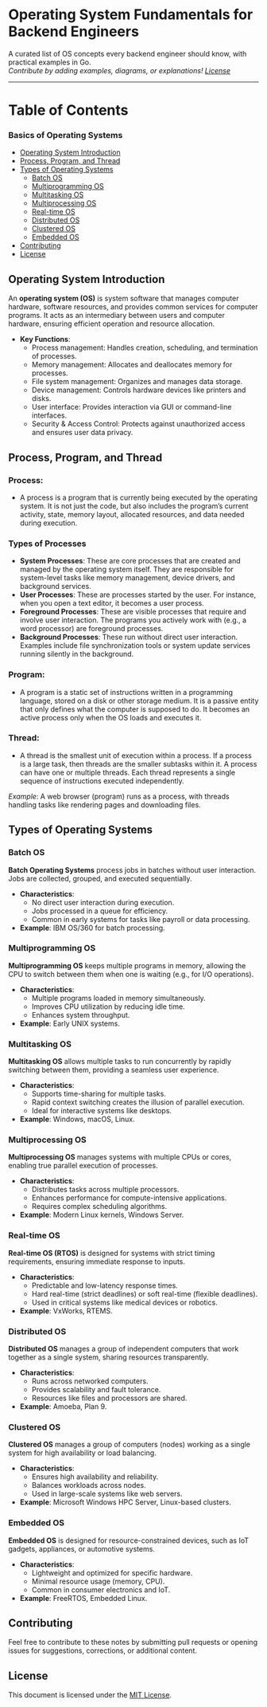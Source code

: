 # Operating System Fundamentals for Backend Engineers

A curated list of OS concepts every backend engineer should know, with practical examples in Go.  
*Contribute by adding examples, diagrams, or explanations! [License](LICENSE)*  

---

# Table of Contents

### Basics of Operating Systems
- [Operating System Introduction](#operating-system-introduction)
- [Process, Program, and Thread](#process-program-and-thread)
- [Types of Operating Systems](#types-of-operating-systems)
  - [Batch OS](#batch-os)
  - [Multiprogramming OS](#multiprogramming-os)
  - [Multitasking OS](#multitasking-os)
  - [Multiprocessing OS](#multiprocessing-os)
  - [Real-time OS](#real-time-os)
  - [Distributed OS](#distributed-os)
  - [Clustered OS](#clustered-os)
  - [Embedded OS](#embedded-os)
- [Contributing](#contributing)
- [License](#license)

## Operating System Introduction

An **operating system (OS)** is system software that manages computer hardware, software resources, and provides common services for computer programs. It acts as an intermediary between users and computer hardware, ensuring efficient operation and resource allocation.

- **Key Functions**:
  - Process management: Handles creation, scheduling, and termination of processes.
  - Memory management: Allocates and deallocates memory for processes.
  - File system management: Organizes and manages data storage.
  - Device management: Controls hardware devices like printers and disks.
  - User interface: Provides interaction via GUI or command-line interfaces.
  - Security & Access Control: Protects against unauthorized access and ensures user data privacy.

## Process, Program, and Thread

### Process:
  - A process is a program that is currently being executed by the operating system. It is not just the code, but also includes the program’s current activity, state, memory layout, allocated                         resources, and data needed during execution.
### Types of Processes
  - **System Processes**: These are core processes that are created and managed by the operating system itself. They are responsible for system-level tasks like memory management, device drivers, and background                             services.
  - **User Processes**: These are processes started by the user. For instance, when you open a text editor, it becomes a user process.
  - **Foreground Processes**: These are visible processes that require and involve user interaction. The programs you actively work with (e.g., a word processor) are foreground processes.
  - **Background Processes**: These run without direct user interaction. Examples include file synchronization tools or system update services running silently in the background.

### Program: 
  - A program is a static set of instructions written in a programming language, stored on a disk or other storage medium. It is a passive entity that only defines what the computer is supposed to do.                 It becomes an active process only when the OS loads and executes it.
### Thread: 
  - A thread is the smallest unit of execution within a process. If a process is a large task, then threads are the smaller subtasks within it. A process can have one or multiple threads. Each thread                 represents a single sequence of instructions executed independently.

*Example*: A web browser (program) runs as a process, with threads handling tasks like rendering pages and downloading files.

## Types of Operating Systems

### Batch OS

**Batch Operating Systems** process jobs in batches without user interaction. Jobs are collected, grouped, and executed sequentially.

- **Characteristics**:
  - No direct user interaction during execution.
  - Jobs processed in a queue for efficiency.
  - Common in early systems for tasks like payroll or data processing.
- **Example**: IBM OS/360 for batch processing.

### Multiprogramming OS

**Multiprogramming OS** keeps multiple programs in memory, allowing the CPU to switch between them when one is waiting (e.g., for I/O operations).

- **Characteristics**:
  - Multiple programs loaded in memory simultaneously.
  - Improves CPU utilization by reducing idle time.
  - Enhances system throughput.
- **Example**: Early UNIX systems.

### Multitasking OS

**Multitasking OS** allows multiple tasks to run concurrently by rapidly switching between them, providing a seamless user experience.

- **Characteristics**:
  - Supports time-sharing for multiple tasks.
  - Rapid context switching creates the illusion of parallel execution.
  - Ideal for interactive systems like desktops.
- **Example**: Windows, macOS, Linux.

### Multiprocessing OS

**Multiprocessing OS** manages systems with multiple CPUs or cores, enabling true parallel execution of processes.

- **Characteristics**:
  - Distributes tasks across multiple processors.
  - Enhances performance for compute-intensive applications.
  - Requires complex scheduling algorithms.
- **Example**: Modern Linux kernels, Windows Server.

### Real-time OS

**Real-time OS (RTOS)** is designed for systems with strict timing requirements, ensuring immediate response to inputs.

- **Characteristics**:
  - Predictable and low-latency response times.
  - Hard real-time (strict deadlines) or soft real-time (flexible deadlines).
  - Used in critical systems like medical devices or robotics.
- **Example**: VxWorks, RTEMS.

### Distributed OS

**Distributed OS** manages a group of independent computers that work together as a single system, sharing resources transparently.

- **Characteristics**:
  - Runs across networked computers.
  - Provides scalability and fault tolerance.
  - Resources like files and processors are shared.
- **Example**: Amoeba, Plan 9.

### Clustered OS

**Clustered OS** manages a group of computers (nodes) working as a single system for high availability or load balancing.

- **Characteristics**:
  - Ensures high availability and reliability.
  - Balances workloads across nodes.
  - Used in large-scale systems like web servers.
- **Example**: Microsoft Windows HPC Server, Linux-based clusters.

### Embedded OS

**Embedded OS** is designed for resource-constrained devices, such as IoT gadgets, appliances, or automotive systems.

- **Characteristics**:
  - Lightweight and optimized for specific hardware.
  - Minimal resource usage (memory, CPU).
  - Common in consumer electronics and IoT.
- **Example**: FreeRTOS, Embedded Linux.

## Contributing

Feel free to contribute to these notes by submitting pull requests or opening issues for suggestions, corrections, or additional content.

## License

This document is licensed under the [MIT License](LICENSE).
